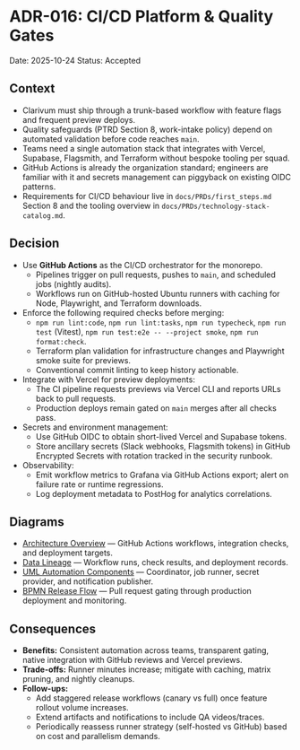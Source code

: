 # ADR-016: CI/CD Platform & Quality Gates
Date: 2025-10-24
Status: Accepted

## Context
- Clarivum must ship through a trunk-based workflow with feature flags and frequent preview deploys.
- Quality safeguards (PTRD Section 8, work-intake policy) depend on automated validation before code reaches `main`.
- Teams need a single automation stack that integrates with Vercel, Supabase, Flagsmith, and Terraform without bespoke tooling per squad.
- GitHub Actions is already the organization standard; engineers are familiar with it and secrets management can piggyback on existing OIDC patterns.
- Requirements for CI/CD behaviour live in `docs/PRDs/first_steps.md` Section 8 and the tooling overview in `docs/PRDs/technology-stack-catalog.md`.

## Decision
- Use **GitHub Actions** as the CI/CD orchestrator for the monorepo.
  - Pipelines trigger on pull requests, pushes to `main`, and scheduled jobs (nightly audits).
  - Workflows run on GitHub-hosted Ubuntu runners with caching for Node, Playwright, and Terraform downloads.
- Enforce the following required checks before merging:
  - `npm run lint:code`, `npm run lint:tasks`, `npm run typecheck`, `npm run test` (Vitest), `npm run test:e2e -- --project smoke`, `npm run format:check`.
  - Terraform plan validation for infrastructure changes and Playwright smoke suite for previews.
  - Conventional commit linting to keep history actionable.
- Integrate with Vercel for preview deployments:
  - The CI pipeline requests previews via Vercel CLI and reports URLs back to pull requests.
  - Production deploys remain gated on `main` merges after all checks pass.
- Secrets and environment management:
  - Use GitHub OIDC to obtain short-lived Vercel and Supabase tokens.
  - Store ancillary secrets (Slack webhooks, Flagsmith tokens) in GitHub Encrypted Secrets with rotation tracked in the security runbook.
- Observability:
  - Emit workflow metrics to Grafana via GitHub Actions export; alert on failure rate or runtime regressions.
  - Log deployment metadata to PostHog for analytics correlations.

## Diagrams
- [Architecture Overview](../diagrams/adr-016-ci-cd-platform/architecture-overview.mmd) — GitHub Actions workflows, integration checks, and deployment targets.
- [Data Lineage](../diagrams/adr-016-ci-cd-platform/data-lineage.mmd) — Workflow runs, check results, and deployment records.
- [UML Automation Components](../diagrams/adr-016-ci-cd-platform/uml-automation.mmd) — Coordinator, job runner, secret provider, and notification publisher.
- [BPMN Release Flow](../diagrams/adr-016-ci-cd-platform/bpmn-release.mmd) — Pull request gating through production deployment and monitoring.

## Consequences
- **Benefits:** Consistent automation across teams, transparent gating, native integration with GitHub reviews and Vercel previews.
- **Trade-offs:** Runner minutes increase; mitigate with caching, matrix pruning, and nightly cleanups.
- **Follow-ups:**
  - Add staggered release workflows (canary vs full) once feature rollout volume increases.
  - Extend artifacts and notifications to include QA videos/traces.
  - Periodically reassess runner strategy (self-hosted vs GitHub) based on cost and parallelism demands.
